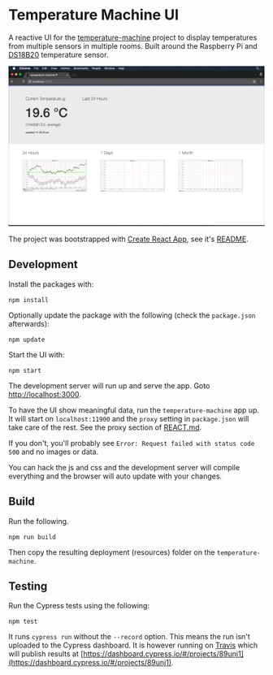 # Temperature Machine UI

A reactive UI for the [temperature-machine](https://github.com/tobyweston/temperature-machine) project to display temperatures from multiple sensors in multiple rooms. Built around the Raspberry Pi and [DS18B20](https://www.maximintegrated.com/en/products/analog/sensors-and-sensor-interface/DS18B20.html) temperature sensor.

![](ui-wip.gif)

The project was bootstrapped with [Create React App](https://github.com/facebookincubator/create-react-app), see it's [README](REACT.md).

## Development

Install the packages with:

    npm install
    
Optionally update the package with the following (check the `package.json` afterwards):

    npm update

Start the UI with:

    npm start
    
The development server will run up and serve the app. Goto [http://localhost:3000]([http://localhost:3000]).

To have the UI show meaningful data, run the `temperature-machine` app up. It will start on `localhost:11900` and the `proxy` setting in `package.json` will take care of the rest. See the proxy section of [REACT.md](https://github.com/tobyweston/temperature-machine-ui/blob/master/REACT.md#proxying-api-requests-in-development).

If you don't, you'll probably see `Error: Request failed with status code 500` and no images or data.

You can hack the js and css and the development server will compile everything and the browser will auto update with your changes.

## Build

Run the following.

    npm run build
    
Then copy the resulting deployment (resources) folder on the `temperature-machine`.

## Testing

Run the Cypress tests using the following:

    npm test
    
It runs `cypress run` without the `--record` option. This means the run isn't uploaded to the Cypress dashboard. It is however running on [Travis](https://travis-ci.org/tobyweston/temperature-machine-ui) which will publish results at [https://dashboard.cypress.io/#/projects/89unj1](https://dashboard.cypress.io/#/projects/89unj1). 
    